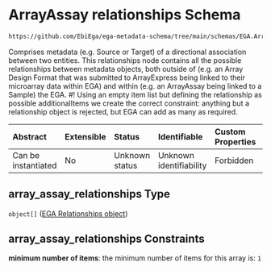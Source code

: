 # ArrayAssay relationships Schema

```txt
https://github.com/EbiEga/ega-metadata-schema/tree/main/schemas/EGA.ArrayAssay.json#/properties/array_assay_relationships
```

Comprises metadata (e.g. Source or Target) of a directional association between two entities. This relationships node contains all the possible relationships between metadata objects, both outside of (e.g. an Array Design Format that was submitted to ArrayExpress being linked to their microarray data within EGA) and within (e.g. an ArrayAssay being linked to a Sample) the EGA. #! Using an empty item list but defining the relationship as possible additionalItems we create the correct constraint: anything but a relationship object is rejected, but EGA can add as many as required.

| Abstract            | Extensible | Status         | Identifiable            | Custom Properties | Additional Properties | Access Restrictions | Defined In                                                                |
| :------------------ | :--------- | :------------- | :---------------------- | :---------------- | :-------------------- | :------------------ | :------------------------------------------------------------------------ |
| Can be instantiated | No         | Unknown status | Unknown identifiability | Forbidden         | Forbidden             | none                | [EGA.ArrayAssay.json*](../out/EGA.ArrayAssay.json "open original schema") |

## array_assay_relationships Type

`object[]` ([EGA Relationships object](ega-2-definitions-ega-relationships-object.md))

## array_assay_relationships Constraints

**minimum number of items**: the minimum number of items for this array is: `1`
